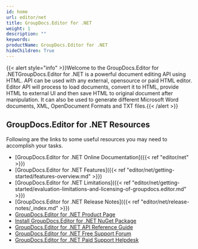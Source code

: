 ```yaml
---
id: home
url: editor/net
title: GroupDocs.Editor for .NET
weight: 1
description: ""
keywords: 
productName: GroupDocs.Editor for .NET
hideChildren: True
---
```

{{< alert style="info" >}}Welcome to the GroupDocs.Editor for .NETGroupDocs.Editor for .NET is a powerful document editing API using HTML. API can be used with any external, opensource or paid HTML editor. Editor API will process to load documents, convert it to HTML, provide HTML to external UI and then save HTML to original document after manipulation. It can also be used to generate different Microsoft Word documents, XML, OpenDocument Formats and TXT files.{{< /alert >}}

## GroupDocs.Editor for .NET Resources

Following are the links to some useful resources you may need to accomplish your tasks.

*   [GroupDocs.Editor for .NET Online Documentation]({{< ref "editor/net" >}})
*   [GroupDocs.Editor for .NET Features]({{< ref "editor/net/getting-started/features-overview.md" >}})
*   [GroupDocs.Editor for .NET Limitations]({{< ref "editor/net/getting-started/evaluation-limitations-and-licensing-of-groupdocs.editor.md" >}})
*   [GroupDocs.Editor for .NET Release Notes]({{< ref "editor/net/release-notes/_index.md" >}})
*   [GroupDocs.Editor for .NET Product Page](https://products.groupdocs.com/editor/net)
*   [Install GroupDocs.Editor for .NET NuGet Package](https://www.nuget.org/packages/GroupDocs.Editor/)
*   [GroupDocs.Editor for .NET API Reference Guide](https://apireference.groupdocs.com/net/editor)
*   [GroupDocs.Editor for .NET Free Support Forum](https://forum.groupdocs.com/c/editor)
*   [GroupDocs.Editor for .NET Paid Support Helpdesk](https://helpdesk.groupdocs.com/)
